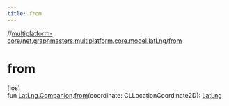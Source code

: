 ```yaml
---
title: from
---
```

//[multiplatform-core](../../index.html)/[net.graphmasters.multiplatform.core.model.latLng](index.html)/[from](from.html)



# from



[ios]\
fun [LatLng.Companion](../net.graphmasters.multiplatform.core.model/-lat-lng/-companion/index.html#1461150996%2FExtensions%2F-708110912).[from](from.html)(coordinate: CLLocationCoordinate2D): [LatLng](../net.graphmasters.multiplatform.core.model/-lat-lng/index.html#94959378%2FExtensions%2F-708110912)





